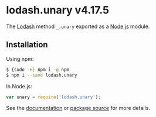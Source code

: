 # lodash.unary v4.17.5

The [Lodash](https://lodash.com/) method `_.unary` exported as a [Node.js](https://nodejs.org/) module.

## Installation

Using npm:
```bash
$ {sudo -H} npm i -g npm
$ npm i --save lodash.unary
```

In Node.js:
```js
var unary = require('lodash.unary');
```

See the [documentation](https://lodash.com/docs#unary) or [package source](https://github.com/lodash/lodash/blob/4.17.5-npm-packages/lodash.unary) for more details.

